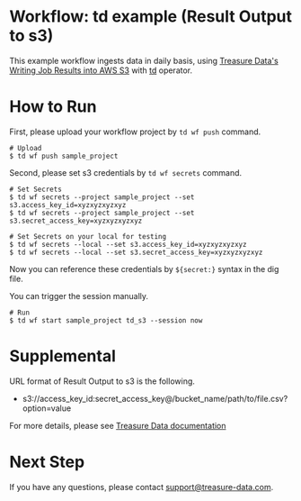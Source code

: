 # Workflow: td example (Result Output to s3)

This example workflow ingests data in daily basis, using [Treasure Data's Writing Job Results into AWS S3](https://docs.treasuredata.com/articles/result-into-s3) with [td](http://docs.digdag.io/operators/td.html) operator.

# How to Run

First, please upload your workflow project by `td wf push` command.

    # Upload
    $ td wf push sample_project

Second, please set s3 credentials by `td wf secrets` command.

    # Set Secrets
    $ td wf secrets --project sample_project --set s3.access_key_id=xyzxyzxyzxyz
    $ td wf secrets --project sample_project --set s3.secret_access_key=xyzxyzxyzxyz

    # Set Secrets on your local for testing
    $ td wf secrets --local --set s3.access_key_id=xyzxyzxyzxyz
    $ td wf secrets --local --set s3.secret_access_key=xyzxyzxyzxyz

Now you can reference these credentials by `${secret:}` syntax in the dig file.

You can trigger the session manually.

    # Run
    $ td wf start sample_project td_s3 --session now

# Supplemental

URL format of Result Output to s3 is the following.

- s3://access_key_id:secret_access_key@/bucket_name/path/to/file.csv?option=value

For more details, please see [Treasure Data documentation](https://docs.treasuredata.com/articles/result-into-s3)

# Next Step

If you have any questions, please contact support@treasure-data.com.
